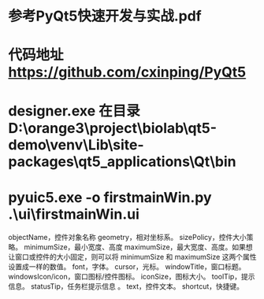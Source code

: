 # 参考PyQt5快速开发与实战.pdf
# 代码地址 https://github.com/cxinping/PyQt5
# designer.exe 在目录 D:\orange3\project\biolab\qt5-demo\venv\Lib\site-packages\qt5_applications\Qt\bin

#  pyuic5.exe -o firstmainWin.py .\ui\firstmainWin.ui

objectName，控件对象名称
geometry，相对坐标系。
sizePolicy，控件大小策略。
minimumSize，最小宽度、高度
maximumSize，最大宽度、高度。如果想让窗口或控件的大小固定，则可以将 minimumSize 和 maximumSize 这两个属性设置成一样的数值。
font，字体。
cursor，光标。
windowTitle，窗口标题。
windowsIcon/icon，窗口图标/控件图标。
iconSize，图标大小。
toolTip，提示信息。
statusTip，任务栏提示信息 。
text，控件文本。
shortcut，快捷键。